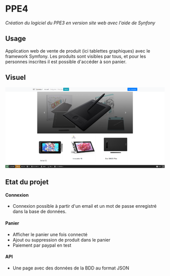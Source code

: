 # PPE4 
*Création du logiciel du PPE3 en version site web avec l'aide de Synfony*

## Usage
Application web de vente de produit (ici tablettes graphiques) avec le framework Symfony. Les produits sont visibles par tous, et pour les personnes inscrites il est possible d'accéder à son panier.

## Visuel
![](https://raw.githubusercontent.com/clarabigeard/PPE4/master/ppe4.png)

## Etat du projet

#### Connexion
* Connexion possible à partir d'un email et un mot de passe enregistré dans la base de données.

#### Panier
* Afficher le panier une fois connecté
* Ajout ou suppression de produit dans le panier
* Paiement par paypal en test

#### API
* Une page avec des données de la BDD au format JSON
